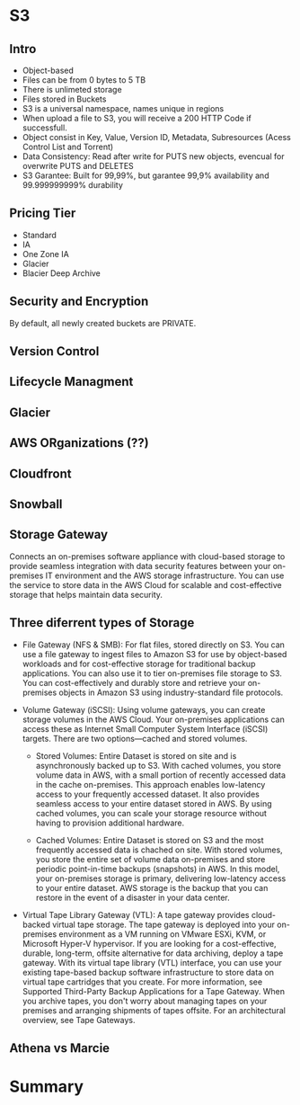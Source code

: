 # S3

## Intro

- Object-based
- Files can be from 0 bytes to 5 TB
- There is unlimeted storage
- Files stored in Buckets 
- S3 is a universal namespace, names unique in regions
- When upload a file to S3, you will receive a 200 HTTP Code if successfull.
- Object consist in Key, Value, Version ID, Metadata, Subresources (Acess Control List and Torrent)
- Data Consistency: Read after write for PUTS new objects, evencual for overwrite PUTS and DELETES
- S3 Garantee: Built for 99,99%, but garantee 99,9% availability and 99.999999999% durability

## Pricing Tier

- Standard
- IA
- One Zone IA
- Glacier
- Blacier Deep Archive

## Security and Encryption

By default, all newly created buckets are PRIVATE.

## Version Control

## Lifecycle Managment

## Glacier

## AWS ORganizations (??)

## Cloudfront

## Snowball

## Storage Gateway

Connects an on-premises software appliance with cloud-based storage to provide seamless integration with data security features between your on-premises IT environment and the AWS storage infrastructure. You can use the service to store data in the AWS Cloud for scalable and cost-effective storage that helps maintain data security.

## Three diferrent types of Storage

- File Gateway (NFS & SMB): For flat files, stored directly on S3. You can use a file gateway to ingest files to Amazon S3 for use by object-based workloads and for cost-effective storage for traditional backup applications. You can also use it to tier on-premises file storage to S3. You can cost-effectively and durably store and retrieve your on-premises objects in Amazon S3 using industry-standard file protocols.

- Volume Gateway (iSCSI): Using volume gateways, you can create storage volumes in the AWS Cloud. Your on-premises applications can access these as Internet Small Computer System Interface (iSCSI) targets. There are two options—cached and stored volumes.

  - Stored Volumes: Entire Dataset is stored on site and is asynchronously backed up to S3. With cached volumes, you store volume data in AWS, with a small portion of recently accessed data in the cache on-premises. This approach enables low-latency access to your frequently accessed dataset. It also provides seamless access to your entire dataset stored in AWS. By using cached volumes, you can scale your storage resource without having to provision additional hardware.
  
  - Cached Volumes: Entire Dataset is stored on S3 and the most frequently accessed data is chached on site. With stored volumes, you store the entire set of volume data on-premises and store periodic point-in-time backups (snapshots) in AWS. In this model, your on-premises storage is primary, delivering low-latency access to your entire dataset. AWS storage is the backup that you can restore in the event of a disaster in your data center.
  
- Virtual Tape Library Gateway (VTL): A tape gateway provides cloud-backed virtual tape storage. The tape gateway is deployed into your on-premises environment as a VM running on VMware ESXi, KVM, or Microsoft Hyper-V hypervisor. If you are looking for a cost-effective, durable, long-term, offsite alternative for data archiving, deploy a tape gateway. With its virtual tape library (VTL) interface, you can use your existing tape-based backup software infrastructure to store data on virtual tape cartridges that you create. For more information, see Supported Third-Party Backup Applications for a Tape Gateway. When you archive tapes, you don't worry about managing tapes on your premises and arranging shipments of tapes offsite. For an architectural overview, see Tape Gateways.

## Athena vs Marcie

# Summary
